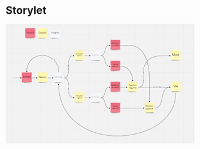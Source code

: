 # Storylet

<p align="center">
 <img
  src="../prototypes/storylets/2022-11-28/it_and_i.jpg"
  alt="It and I storylet"
  style="display: inline-block; margin: 0 auto;">
</p>